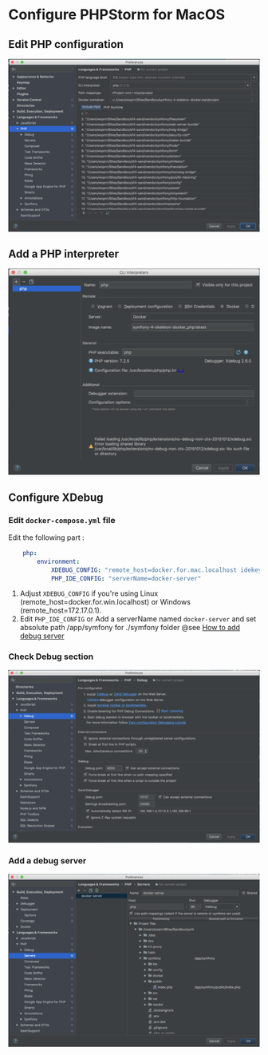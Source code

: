 # Configure PHPStorm for MacOS

## Edit PHP configuration

![PHP CLI Interpreter](images/ps-mac-php-interpreter-01.png)

## Add a PHP interpreter

![ADD PHP CLI Interpreter](images/ps-mac-php-interpreter-02.png)

## Configure XDebug

### Edit `docker-compose.yml` file

Edit the following part :

```yml
    php:
        environment:
            XDEBUG_CONFIG: "remote_host=docker.for.mac.localhost idekey=IDE_XDEBUG"
            PHP_IDE_CONFIG: "serverName=docker-server"
```

1. Adjust `XDEBUG_CONFIG` if you're using Linux (remote_host=docker.for.win.localhost) or Windows (remote_host=172.17.0.1).
2. Edit `PHP_IDE_CONFIG` or Add a serverName named `docker-server` and set absolute path /app/symfony for ./symfony folder @see [How to add debug server](#xdebug-server)

### Check Debug section

![Xdebug](images/ps-mac-php-xdebug.png)

### Add a debug server

![XDebug Server](images/ps-mac-php-xdebug-server.png)
